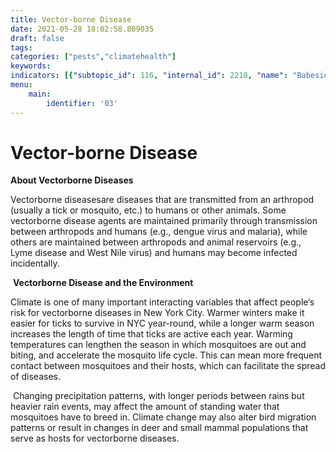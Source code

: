 ```yaml
---
title: Vector-borne Disease
date: 2021-05-28 18:02:58.809035
draft: false
tags: 
categories: ["pests","climatehealth"]
keywords: 
indicators: [{"subtopic_id": 116, "internal_id": 2218, "name": "Babesiosis", "URL": "https://a816-dohbesp.nyc.gov/IndicatorPublic/VisualizationData.aspx?id=2218,719b87,116,Summarize"}, {"subtopic_id": 116, "internal_id": 2340, "name": "West Nile virus", "URL": "https://a816-dohbesp.nyc.gov/IndicatorPublic/VisualizationData.aspx?id=2340,719b87,116,Summarize"}]
menu:
    main:
        identifier: '03'
---
```

# Vector-borne Disease
**About Vectorborne Diseases** 


Vectorborne diseasesare diseases that are transmitted from an arthropod (usually a tick or mosquito, etc.) to humans or other animals. Some vectorborne disease agents are maintained primarily through transmission between arthropods and humans (e.g., dengue virus and malaria), while others are maintained between arthropods and animal reservoirs (e.g., Lyme disease and West Nile virus) and humans may become infected incidentally.


 **Vectorborne Disease and the Environment**


Climate is one of many important interacting variables that affect people’s risk for vectorborne diseases in New York City. Warmer winters make it easier for ticks to survive in NYC year-round, while a longer warm season increases the length of time that ticks are active each year. Warming temperatures can lengthen the season in which mosquitoes are out and biting, and accelerate the mosquito life cycle. This can mean more frequent contact between mosquitoes and their hosts, which can facilitate the spread of diseases.


 Changing precipitation patterns, with longer periods between rains but heavier rain events, may affect the amount of standing water that mosquitoes have to breed in. Climate change may also alter bird migration patterns or result in changes in deer and small mammal populations that serve as hosts for vectorborne diseases.


 


